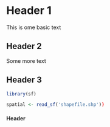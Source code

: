 # Header 1

This is ome basic text

## Header 2

Some more text

## Header 3

```r
library(sf)

spatial <- read_sf('shapefile.shp'))
```

#### Header
